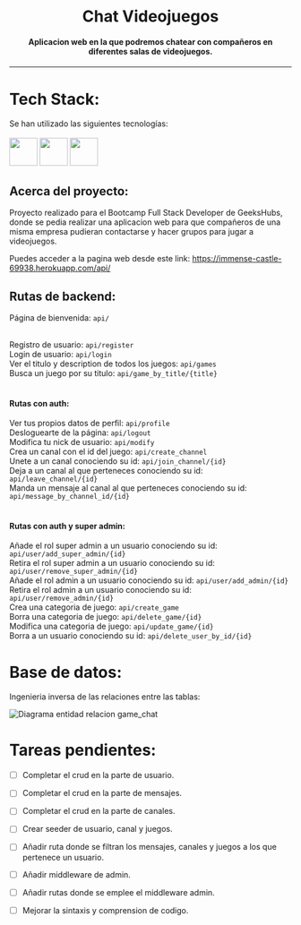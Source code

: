 


<h1 align="center">Chat Videojuegos</h1>

<h4 align="center">Aplicacion web en la que podremos chatear con compañeros en diferentes salas de videojuegos.<h4>

---
# Tech Stack:

Se han utilizado las siguientes tecnologías: <br/><br/>
 <code><img height="50" src="https://cdn.jsdelivr.net/gh/devicons/devicon/icons/laravel/laravel-plain-wordmark.svg" /></code> <code><img  height="50"  src="https://cdn.jsdelivr.net/gh/devicons/devicon/icons/heroku/heroku-plain-wordmark.svg"></code> <code><img  height="50"  src="https://cdn.jsdelivr.net/gh/devicons/devicon/icons/php/php-plain.svg"></code> 
</a></code> <br/>


## Acerca del proyecto:

Proyecto realizado para el Bootcamp Full Stack Developer de GeeksHubs, donde se pedia realizar una aplicacion web para que compañeros de una misma empresa pudieran contactarse y hacer grupos para jugar a videojuegos.

Puedes acceder a la pagina web desde este link: https://immense-castle-69938.herokuapp.com/api/

## Rutas de backend:

Página de bienvenida: `api/` <br/><br/>


Registro de usuario: `api/register`<br/>
Login de usuario: `api/login`<br/>
Ver el titulo y description de todos los juegos: `api/games`<br/>
Busca un juego por su titulo: `api/game_by_title/{title}`<br/><br/>

<h4>Rutas con auth:</h4>

Ver tus propios datos de perfil: `api/profile`<br/>
Desloguearte de la página: `api/logout` <br/>
Modifica tu nick de usuario: `api/modify`<br/>
Crea un canal con el id del juego: `api/create_channel`<br/>
Unete a un canal conociendo su id: `api/join_channel/{id}`<br/>
Deja a un canal al que perteneces conociendo su id: `api/leave_channel/{id}`<br/>
Manda un mensaje al canal al que perteneces conociendo su id: `api/message_by_channel_id/{id}`<br/><br/>

<h4>Rutas con auth y super admin:</h4>

Añade el rol super admin a un usuario conociendo su id: `api/user/add_super_admin/{id}`<br/>
Retira el rol super admin a un usuario conociendo su id: `api/user/remove_super_admin/{id}`<br/>
Añade el rol admin a un usuario conociendo su id: `api/user/add_admin/{id}`<br/>
Retira el rol admin a un usuario conociendo su id: `api/user/remove_admin/{id}`<br/>
Crea una categoria de juego: `api/create_game`<br/>
Borra una categoria de juego: `api/delete_game/{id}`<br/>
Modifica una categoria de juego: `api/update_game/{id}`<br/>
Borra a un usuario conociendo su id: `api/delete_user_by_id/{id}`<br/>

# Base de datos:

Ingenieria inversa de las relaciones entre las tablas:

![Diagrama entidad relacion game_chat](https://user-images.githubusercontent.com/66917963/182230679-9b4b1958-4c5e-4d7a-8da5-2d1fcf535896.png)

# Tareas pendientes:
  - [ ] Completar el crud en la parte de usuario.
  - [ ] Completar el crud en la parte de mensajes.
  - [ ] Completar el crud en la parte de canales.
  - [ ] Crear seeder de usuario, canal y juegos.
  - [ ] Añadir ruta donde se filtran los mensajes, canales y juegos a los que pertenece un usuario.
  - [ ] Añadir middleware de admin.
  - [ ] Añadir rutas donde se emplee el middleware admin.
  - [ ] Mejorar la sintaxis y comprension de codigo.
      
